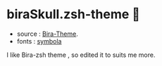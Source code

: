 # biraSkull.zsh-theme  
- source : [Bira-Theme](https://github.com/ohmyzsh/ohmyzsh/blob/master/themes/bira.zsh-theme).
- fonts : [symbola](https://fontlibrary.org/en/font/symbola "symbola")

I like Bira-zsh theme , so edited it to suits me more.
